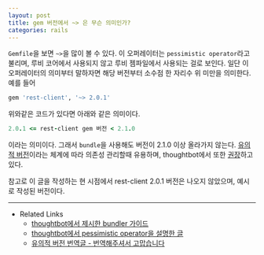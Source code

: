 ```yaml
---
layout: post
title: gem 버전에서 ~> 은 무슨 의미인가?
categories: rails
---
```


`Gemfile`을 보면 `~>`을 많이 볼 수 있다. 이 오퍼레이터는 `pessimistic operator`라고 불리며, 루비 코어에서 사용되지 않고 루비 젬파일에서 사용되는 걸로 보인다. 일단 이 오퍼레이터의 의미부터 말하자면 해당 버전부터 소수점 한 자리수 위 미만을 의미한다. 예를 들어 

```ruby
gem 'rest-client', '~> 2.0.1'
```

위와같은 코드가 있다면 아래와 같은 의미이다.

```ruby
2.0.1 <= rest-client gem 버전 < 2.1.0
```

이라는 의미이다. 그래서 `bundle`을 사용해도 버전이 2.1.0 이상 올라가지 않는다. [유의적 버전](http://semver.org/lang/ko/)이라는 체계에 따라 의존성 관리할때 유용하며, thoughtbot에서 또한 [권장](https://github.com/thoughtbot/guides/tree/master/best-practices#bundler)하고 있다.

참고로 이 글을 작성하는 현 시점에서 rest-client 2.0.1 버전은 나오지 않았으며, 예시로 작성된 버전이다.

---
* Related Links
	* [thoughtbot에서 제시한 bundler 가이드](https://robots.thoughtbot.com/a-healthy-bundle)
	* [thoughtbot에서 pessimistic operator을 설명한 글](https://robots.thoughtbot.com/rubys-pessimistic-operator)
	* [유의적 버전 번역글 - 번역해주셔서 고맙습니다](https://github.com/hatemogi/semver)
